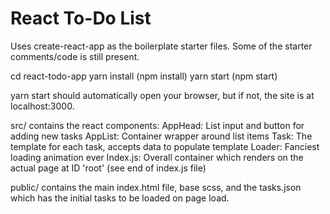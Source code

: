 # React To-Do List

Uses create-react-app as the boilerplate starter files. Some of the starter comments/code is still present.

cd react-todo-app
yarn install (npm install)
yarn start (npm start)

yarn start should automatically open your browser, but if not, the site is at localhost:3000.

src/ contains the react components:
   AppHead: List input and button for adding new tasks
   AppList: Container wrapper around list items
   Task: The template for each task, accepts data to populate template
   Loader: Fanciest loading animation ever
   Index.js: Overall container which renders on the actual page at ID 'root' (see end of index.js file)

public/ contains the main index.html file, base scss, and the tasks.json which has the initial tasks to be loaded on page load.
